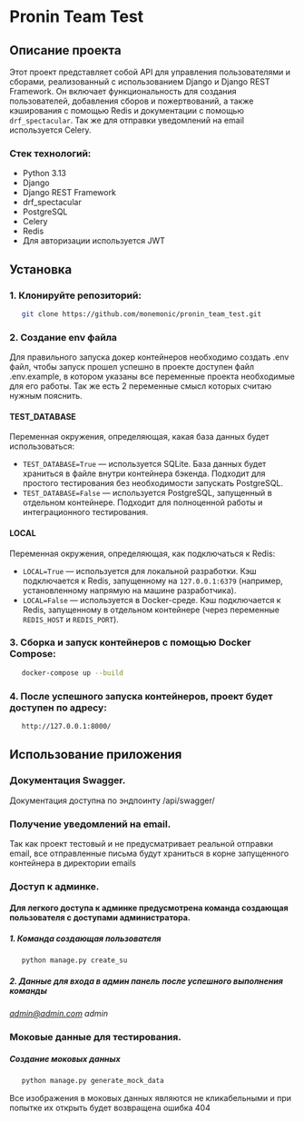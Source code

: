 # Pronin Team Test

## Описание проекта

Этот проект представляет собой API для управления пользователями и сборами, реализованный с использованием Django и Django REST Framework. Он включает функциональность для создания пользователей, добавления сборов и пожертвований, а также кэширования с помощью Redis и документации с помощью `drf_spectacular`. Так же для отправки уведомлений на email используется Celery.

### Стек технологий:
- Python 3.13
- Django
- Django REST Framework
- drf_spectacular
- PostgreSQL
- Celery
- Redis
- Для авторизации используется JWT

## Установка

### 1. Клонируйте репозиторий:
```bash
   git clone https://github.com/monemonic/pronin_team_test.git
   ```

### 2. Создание env файла
Для правильного запуска докер контейнеров необходимо создать .env файл, чтобы запуск прошел успешно в проекте доступен файл .env.example, в котором указаны все переменные проекта необходимые для его работы.
Так же есть 2 переменные смысл которых считаю нужным пояснить. 
#### TEST_DATABASE

Переменная окружения, определяющая, какая база данных будет использоваться:

- `TEST_DATABASE=True` — используется SQLite. База данных будет храниться в файле внутри контейнера бэкенда. Подходит для простого тестирования без необходимости запускать PostgreSQL.
- `TEST_DATABASE=False` — используется PostgreSQL, запущенный в отдельном контейнере. Подходит для полноценной работы и интеграционного тестирования.

#### LOCAL

Переменная окружения, определяющая, как подключаться к Redis:

- `LOCAL=True` — используется для локальной разработки. Кэш подключается к Redis, запущенному на `127.0.0.1:6379` (например, установленному напрямую на машине разработчика).
- `LOCAL=False` — используется в Docker-среде. Кэш подключается к Redis, запущенному в отдельном контейнере (через переменные `REDIS_HOST` и `REDIS_PORT`).

### 3. Сборка и запуск контейнеров с помощью Docker Compose:
```bash
   docker-compose up --build
   ```

### 4. После успешного запуска контейнеров, проект будет доступен по адресу:
```bash
   http://127.0.0.1:8000/
   ```

## Использование приложения

### Документация Swagger.

Документация доступна по эндпоинту /api/swagger/

### Получение уведомлений на email.

Так как проект тестовый и не предусматривает реальной отправки email, все отправленные письма будут храниться в корне запущенного контейнера в директории emails

### Доступ к админке.

#### Для легкого доступа к админке предусмотрена команда создающая пользователя с доступами администратора.

##### 1. Команда создающая пользователя
```bash
   python manage.py create_su
   ```
##### 2. Данные для входа в админ панель после успешного выполнения команды
*admin@admin.com*
*admin*

### Моковые данные для тестирования.
##### Создание моковых данных
```bash
   python manage.py generate_mock_data
   ```
Все изображения в моковых данных являются не кликабельными и при попытке их открыть будет возвращена ошибка 404
